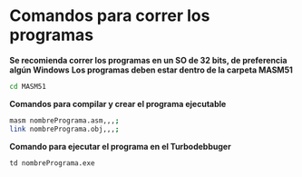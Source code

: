 # Comandos para correr los programas
**Se recomienda correr los programas en un SO de 32 bits, de preferencia algún Windows**
**Los programas deben estar dentro de la carpeta MASM51**
``` bash
cd MASM51
```
**Comandos para compilar y crear el programa ejecutable**
``` bash
masm nombrePrograma.asm,,,;
link nombrePrograma.obj,,,;
```
**Comando para ejecutar el programa en el Turbodebbuger**
``` bash
td nombrePrograma.exe
```